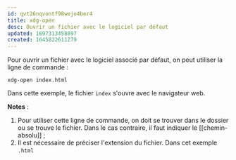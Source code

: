 ```yaml
---
id: qvt26nqvontf98wejo4ber4
title: xdg-open
desc: Ouvrir un fichier avec le logiciel par défaut
updated: 1697313458897
created: 1645822611279
---
```


Pour ouvrir un fichier avec le logiciel associé par défaut, on peut utiliser la ligne de commande :

```shell
xdg-open index.html
```
Dans cette exemple, le fichier `index` s'ouvre avec le navigateur web.

**Notes** :

1. Pour utiliser cette ligne de commande, on doit se trouver dans le dossier ou se trouve le fichier. Dans le cas contraire, il faut indiquer le [[chemin-absolu]] ;
2. Il est nécessaire de préciser l'extension du fichier. Dans cet exemple `.html`

